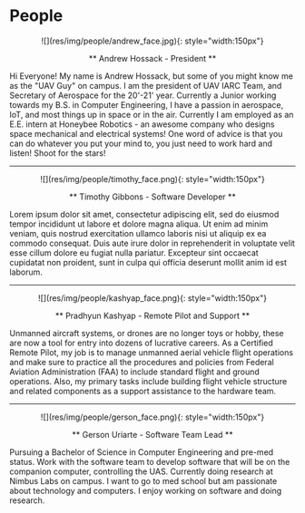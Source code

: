 # People

<center>
![](res/img/people/andrew_face.jpg){: style="width:150px"}

** Andrew Hossack - President ** 
</center>

Hi Everyone! My name is Andrew Hossack, but some of you might know me as the "UAV Guy" on campus. I am the president of UAV IARC Team, and Secretary of Aerospace for the 20'-21' year. Currently a Junior working towards my B.S. in Computer Engineering, I have a passion in aerospace, IoT, and most things up in space or in the air. Currently I am employed as an E.E. intern at Honeybee Robotics - an awesome company who designs space mechanical and electrical systems! One word of advice is that you can do whatever you put your mind to, you just need to work hard and listen! Shoot for the stars!

<hr>

<center>
![](res/img/people/timothy_face.png){: style="width:150px"}

** Timothy Gibbons - Software Developer **
</center>

Lorem ipsum dolor sit amet, consectetur adipiscing elit, sed do eiusmod tempor incididunt ut labore et dolore magna aliqua. Ut enim ad minim veniam, quis nostrud exercitation ullamco laboris nisi ut aliquip ex ea commodo consequat. Duis aute irure dolor in reprehenderit in voluptate velit esse cillum dolore eu fugiat nulla pariatur. Excepteur sint occaecat cupidatat non proident, sunt in culpa qui officia deserunt mollit anim id est laborum.

<hr>

<center>
![](res/img/people/kashyap_face.png){: style="width:150px"}

** Pradhyun Kashyap - Remote Pilot and Support **
</center>

Unmanned aircraft systems, or drones are no longer toys or hobby, these are now a tool for entry into dozens of lucrative careers. As a Certified Remote Pilot, my job is to manage unmanned aerial vehicle flight operations and make sure to practice all the procedures and policies from Federal Aviation Administration (FAA) to include standard flight and ground operations. Also, my primary tasks include building flight vehicle structure and related components as a support assistance to the hardware team.

<hr>

<center>
![](res/img/people/gerson_face.png){: style="width:150px"}

** Gerson Uriarte - Software Team Lead **
</center>

Pursuing a Bachelor of Science in Computer Engineering and pre-med status. Work with the software team to develop software that will be on the companion computer, controlling the UAS. Currently doing research at Nimbus Labs on campus. I want to go to med school but am passionate about technology and computers. I enjoy working on software and doing research.